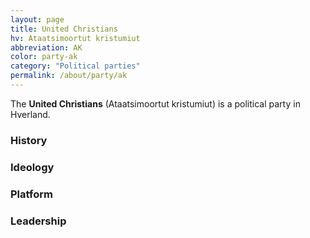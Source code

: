 ```yaml
---
layout: page
title: United Christians
hv: Ataatsimoortut kristumiut
abbreviation: AK
color: party-ak
category: "Political parties"
permalink: /about/party/ak
---
```


The **United Christians** (Ataatsimoortut kristumiut) is a political party in Hverland.

### History

### Ideology

### Platform

### Leadership